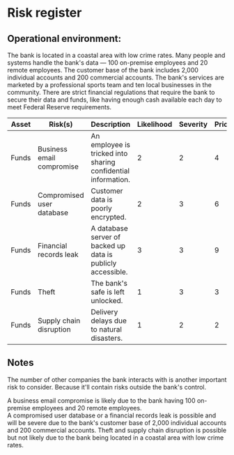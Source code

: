 # Risk register

## Operational environment:

The bank is located in a coastal area with low crime rates. 
Many people and systems handle the bank's data — 100 on-premise employees and 20 remote employees. 
The customer base of the bank includes 2,000 individual accounts and 200 commercial accounts. 
The bank's services are marketed by a professional sports team and ten local businesses in the community. 
There are strict financial regulations that require the bank to secure their data and funds, like having enough cash available each day to meet Federal Reserve requirements.


| Asset | Risk(s) | Description | Likelihood | Severity | Priority |
| --- | --- | --- | --- | --- | --- |
| Funds | Business email compromise | An employee is tricked into sharing confidential information. | 2 | 2 | 4 |
| Funds | Compromised user database | Customer data is poorly encrypted. | 2 | 3 | 6 |
| Funds | Financial records leak | A database server of backed up data is publicly accessible. | 3 | 3 | 9 |
| Funds | Theft | The bank's safe is left unlocked. | 1 | 3 | 3 |
| Funds | Supply chain disruption | Delivery delays due to natural disasters. | 1 | 2 | 2 |


## Notes

The number of other companies the bank interacts with is another important risk to consider. 
Because it'll contain risks outside the bank's control. 

A business email compromise is likely due to the bank having 100 on-premise employees and 20 remote employees.  
A compromised user database or a financial records leak is possible and will be severe due to the bank's customer base of 2,000 individual accounts and 200 commercial accounts. 
Theft and supply chain disruption is possible but not likely due to the bank being located in a coastal area with low crime rates. 
